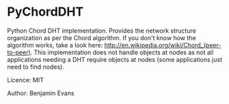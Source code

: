 PyChordDHT
==========

Python Chord DHT implementation. Provides the network structure organization as per the Chord algorithm. If you don't know how the algorithm works, take a look here: http://en.wikipedia.org/wiki/Chord_(peer-to-peer). This implementation does not handle objects at nodes as not all applications needing a DHT require objects at nodes (some applications just need to find nodes).

Licence: MIT

Author: Benjamin Evans
